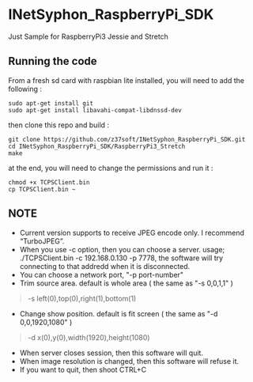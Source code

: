 # INetSyphon_RaspberryPi_SDK

Just Sample for RaspberryPi3 Jessie and Stretch

## Running the code
From a fresh sd card with raspbian lite installed, you will need to add the following :
```
sudo apt-get install git
sudo apt-get install libavahi-compat-libdnssd-dev
```
then clone this repo and build :
```
git clone https://github.com/z37soft/INetSyphon_RaspberryPi_SDK.git
cd INetSyphon_RaspberryPi_SDK/RaspberryPi3_Stretch
make
```

at the end, you will need to change the permissions and run it :
```
chmod +x TCPSClient.bin
cp TCPSClient.bin ~
```

## NOTE
- Current version supports to receive JPEG encode only. I recommend “TurboJPEG”.
- When you use -c option, then you can choose a server. usage; ./TCPSClient.bin -c 192.168.0.130 -p 7778, the software will try connecting to that addredd when it is disconnected.
- You can choose a network port, "-p port-number"
- Trim source area. default is whole area ( the same as "-s 0,0,1,1" )
> -s left(0),top(0),right(1),bottom(1)
- Change show position. default is fit screen ( the same as "-d 0,0,1920,1080" )
> -d x(0),y(0),width(1920),height(1080)
- When server closes session, then this software will quit.
- When image resolution is changed, then this software will refuse it.
- If you want to quit, then shoot CTRL+C
